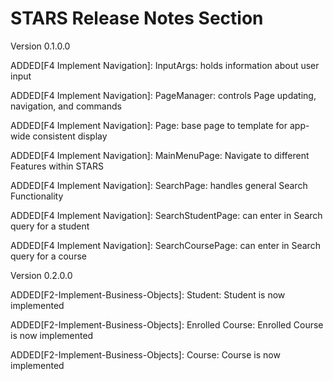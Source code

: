 # STARS Release Notes Section
Version 0.1.0.0


ADDED[F4 Implement Navigation]: InputArgs: holds information about user input


ADDED[F4 Implement Navigation]: PageManager: controls Page updating, navigation, and commands


ADDED[F4 Implement Navigation]: Page: base page to template for app-wide consistent display


ADDED[F4 Implement Navigation]: MainMenuPage: Navigate to different Features within STARS


ADDED[F4 Implement Navigation]: SearchPage: handles general Search Functionality


ADDED[F4 Implement Navigation]: SearchStudentPage: can enter in Search query for a student


ADDED[F4 Implement Navigation]: SearchCoursePage: can enter in Search query for a course

Version 0.2.0.0

ADDED[F2-Implement-Business-Objects]: Student: Student is now implemented


ADDED[F2-Implement-Business-Objects]: Enrolled Course: Enrolled Course is now implemented


ADDED[F2-Implement-Business-Objects]: Course: Course is now implemented





